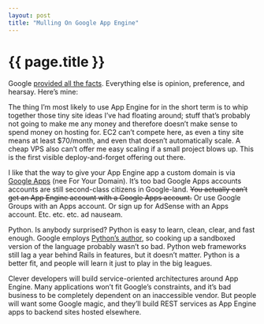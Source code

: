 ```yaml
---
layout: post
title: "Mulling On Google App Engine"
---
```


{{ page.title }}
================

Google [provided all the facts](http://code.google.com/appengine/). Everything else is opinion, preference, and hearsay. Here’s mine:

The thing I’m most likely to use App Engine for in the short term is to whip together those tiny site ideas I’ve had floating around; stuff that’s probably not going to make me any money and therefore doesn’t make sense to spend money on hosting for. EC2 can’t compete here, as even a tiny site means at least $70/month, and even that doesn’t automatically scale. A cheap VPS also can’t offer me easy scaling if a small project blows up. This is the first visible deploy-and-forget offering out there.

I like that the way to give your App Engine app a custom domain is via [Google Apps](http://google.com/a) (nee For Your Domain). It’s too bad Google Apps accounts accounts are still second-class citizens in Google-land. ~~You actually can’t get an App Engine account with a Google Apps account.~~ Or use Google Groups with an Apps account. Or sign up for AdSense with an Apps account. Etc. etc. etc. ad nauseam.

Python. Is anybody surprised? Python is easy to learn, clean, clear, and fast enough. Google employs [Python’s author](http://www.python.org/~guido/), so cooking up a sandboxed version of the language probably wasn’t so bad. Python web frameworks still lag a year behind Rails in features, but it doesn’t matter. Python is a better fit, and people will learn it just to play in the big leagues.

Clever developers will build service-oriented architectures around App Engine. Many applications won’t fit Google’s constraints, and it’s bad business to be completely dependent on an inaccessible vendor. But people will want some Google magic, and they’ll build REST services as App Engine apps to backend sites hosted elsewhere.
